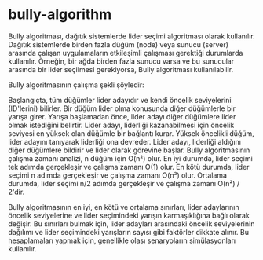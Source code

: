 # bully-algorithm
Bully algoritması, dağıtık sistemlerde lider seçimi algoritması olarak kullanılır. Dağıtık sistemlerde birden fazla düğüm (node) veya sunucu (server) arasında çalışan uygulamaların etkileşimli çalışması gerektiği durumlarda kullanılır. Örneğin, bir ağda birden fazla sunucu varsa ve bu sunucular arasında bir lider seçilmesi gerekiyorsa, Bully algoritması kullanılabilir.

Bully algoritmasının çalışma şekli şöyledir:

Başlangıçta, tüm düğümler lider adayıdır ve kendi öncelik seviyelerini (ID'lerini) bilirler.
Bir düğüm lider olma konusunda diğer düğümlerle bir yarışa girer. Yarışa başlamadan önce, lider adayı diğer düğümlere lider olmak istediğini belirtir.
Lider adayı, liderliği kazanabilmesi için öncelik seviyesi en yüksek olan düğümle bir bağlantı kurar.
Yüksek öncelikli düğüm, lider adayını tanıyarak liderliği ona devreder.
Lider adayı, liderliği aldığını diğer düğümlere bildirir ve lider olarak görevine başlar.
Bully algoritmasının çalışma zamanı analizi, n düğüm için O(n²) olur. En iyi durumda, lider seçimi tek adımda gerçekleşir ve çalışma zamanı O(1) olur. En kötü durumda, lider seçimi n adımda gerçekleşir ve çalışma zamanı O(n²) olur. Ortalama durumda, lider seçimi n/2 adımda gerçekleşir ve çalışma zamanı O(n²) / 2'dir.

Bully algoritmasının en iyi, en kötü ve ortalama sınırları, lider adaylarının öncelik seviyelerine ve lider seçimindeki yarışın karmaşıklığına bağlı olarak değişir. Bu sınırları bulmak için, lider adayları arasındaki öncelik seviyelerinin dağılımı ve lider seçimindeki yarışların sayısı gibi faktörler dikkate alınır. Bu hesaplamaları yapmak için, genellikle olası senaryoların simülasyonları kullanılır.
